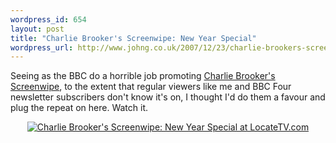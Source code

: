 ```yaml
--- 
wordpress_id: 654
layout: post
title: "Charlie Brooker's Screenwipe: New Year Special"
wordpress_url: http://www.johng.co.uk/2007/12/23/charlie-brookers-screenwipe-new-year-special/
---
```

Seeing as the BBC do a horrible job promoting <a href="http://www.bbc.co.uk/bbcfour/features/screen-wipe.shtml">Charlie Brooker's Screenwipe</a>, to the extent that regular viewers like me and BBC Four newsletter subscribers don't know it's on, I thought I'd do them a favour and plug the repeat on here. Watch it.

<a href="http://www.locatetv.com/tv/charlie-brookers-screenwipe--new-year-special/3883656" target="_top">
<p style="text-align: center"><img src="http://www.locatetv.com/tv/charlie-brookers-screenwipe--new-year-special/3883656/351x85_standard.gif" alt="Charlie Brooker's Screenwipe: New Year Special at LocateTV.com" title="Click to see LocateTV results for Charlie Brooker's Screenwipe: New Year Special. Always up to date, always relevant to you." border="0" /></p>

</a>
